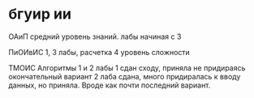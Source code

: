 # бгуир ии
ОАиП
средний уровень знаний. лабы начиная с 3

ПиОИвИС
1, 3 лабы, расчетка 4 уровень сложности

ТМОИС
Алгоритмы 1 и 2 лабы
1 сдан сходу, приняла не придираясь окончательный вариант
2 лаба сдана, много придиралась к вводу данных, но приняла. Вроде как почти последний вариант.
